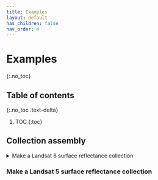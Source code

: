 ```yaml
---
title: Examples
layout: default
has_children: false
nav_order: 4
---
```


# Examples
{:.no_toc}

## Table of contents
{:.no_toc .text-delta}

1. TOC
{:toc}


## Collection assembly

<details>
<summary>Make a Landsat 8 surface reflectance collection</summary>

+ markdown list 1
    + nested list 1
    + nested list 2
+ markdown list 2

<a href="http://example.com">Link</a>
</details>



### Make a Landsat 5 surface reflectance collection

